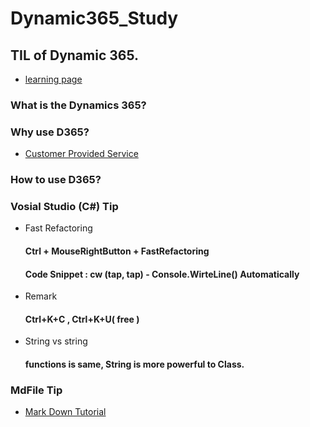 # Dynamic365_Study

## TIL of Dynamic 365. 
- [learning page](https://docs.microsoft.com/ko-kr/learn/browse/?term=dynamic%20365)

### What is the Dynamics 365?

### Why use D365?
- [Customer Provided Service](https://github.com/LeeKangJin/Dynamic365_Study/blob/master/Dynamic_365_Lecture/Lecture4.md)
  
### How to use D365?



### Vosial Studio (C#) Tip

- Fast Refactoring
  #### Ctrl + MouseRightButton + FastRefactoring
  #### Code Snippet : cw (tap, tap) - Console.WirteLine() Automatically

- Remark
  #### Ctrl+K+C   , Ctrl+K+U( free )

- String vs string
  #### functions is same, String is more powerful to Class.



### MdFile Tip

- [Mark Down Tutorial](https://gist.github.com/ihoneymon/652be052a0727ad59601)

  